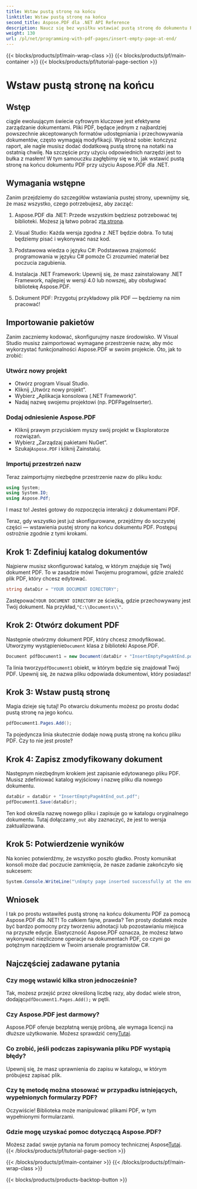 ```yaml
---
title: Wstaw pustą stronę na końcu
linktitle: Wstaw pustą stronę na końcu
second_title: Aspose.PDF dla .NET API Reference
description: Naucz się bez wysiłku wstawiać pustą stronę do dokumentu PDF za pomocą Aspose.PDF dla .NET w tym przyjaznym dla początkujących przewodniku. Idealny do szybkich edycji.
weight: 130
url: /pl/net/programming-with-pdf-pages/insert-empty-page-at-end/
---
```


{{< blocks/products/pf/main-wrap-class >}}
{{< blocks/products/pf/main-container >}}
{{< blocks/products/pf/tutorial-page-section >}}

# Wstaw pustą stronę na końcu

## Wstęp

ciągle ewoluującym świecie cyfrowym kluczowe jest efektywne zarządzanie dokumentami. Pliki PDF, będące jednym z najbardziej powszechnie akceptowanych formatów udostępniania i przechowywania dokumentów, często wymagają modyfikacji. Wyobraź sobie: kończysz raport, ale nagle musisz dodać dodatkową pustą stronę na notatki na ostatnią chwilę. Na szczęście przy użyciu odpowiednich narzędzi jest to bułka z masłem! W tym samouczku zagłębimy się w to, jak wstawić pustą stronę na końcu dokumentu PDF przy użyciu Aspose.PDF dla .NET.

## Wymagania wstępne

Zanim przejdziemy do szczegółów wstawiania pustej strony, upewnijmy się, że masz wszystko, czego potrzebujesz, aby zacząć:

1.  Aspose.PDF dla .NET: Przede wszystkim będziesz potrzebować tej biblioteki. Możesz ją łatwo pobrać z[ta strona](https://releases.aspose.com/pdf/net/).

2. Visual Studio: Każda wersja zgodna z .NET będzie dobra. To tutaj będziemy pisać i wykonywać nasz kod.

3. Podstawowa wiedza o języku C#: Podstawowa znajomość programowania w języku C# pomoże Ci zrozumieć materiał bez poczucia zagubienia.

4. Instalacja .NET Framework: Upewnij się, że masz zainstalowany .NET Framework, najlepiej w wersji 4.0 lub nowszej, aby obsługiwać bibliotekę Aspose.PDF.

5. Dokument PDF: Przygotuj przykładowy plik PDF — będziemy na nim pracować!

## Importowanie pakietów

Zanim zaczniemy kodować, skonfigurujmy nasze środowisko. W Visual Studio musisz zaimportować wymagane przestrzenie nazw, aby móc wykorzystać funkcjonalności Aspose.PDF w swoim projekcie. Oto, jak to zrobić:

### Utwórz nowy projekt

- Otwórz program Visual Studio.
- Kliknij „Utwórz nowy projekt”.
- Wybierz „Aplikacja konsolowa (.NET Framework)”.
- Nadaj nazwę swojemu projektowi (np. PDFPageInserter).

### Dodaj odniesienie Aspose.PDF

- Kliknij prawym przyciskiem myszy swój projekt w Eksploratorze rozwiązań.
- Wybierz „Zarządzaj pakietami NuGet”.
-  Szukaj`Aspose.PDF` i kliknij Zainstaluj.

### Importuj przestrzeń nazw

Teraz zaimportujmy niezbędne przestrzenie nazw do pliku kodu:

```csharp
using System;
using System.IO;
using Aspose.Pdf;
```

I masz to! Jesteś gotowy do rozpoczęcia interakcji z dokumentami PDF.

Teraz, gdy wszystko jest już skonfigurowane, przejdźmy do soczystej części — wstawienia pustej strony na końcu dokumentu PDF. Postępuj ostrożnie zgodnie z tymi krokami.

## Krok 1: Zdefiniuj katalog dokumentów

Najpierw musisz skonfigurować katalog, w którym znajduje się Twój dokument PDF. To w zasadzie mówi Twojemu programowi, gdzie znaleźć plik PDF, który chcesz edytować.

```csharp
string dataDir = "YOUR DOCUMENT DIRECTORY";
```

 Zastępować`YOUR DOCUMENT DIRECTORY` ze ścieżką, gdzie przechowywany jest Twój dokument. Na przykład,`"C:\\Documents\\"`.

## Krok 2: Otwórz dokument PDF

 Następnie otwórzmy dokument PDF, który chcesz zmodyfikować. Utworzymy wystąpienie`Document` klasa z biblioteki Aspose.PDF.

```csharp
Document pdfDocument1 = new Document(dataDir + "InsertEmptyPageAtEnd.pdf");
```

 Ta linia tworzy`pdfDocument1` obiekt, w którym będzie się znajdował Twój PDF. Upewnij się, że nazwa pliku odpowiada dokumentowi, który posiadasz!

## Krok 3: Wstaw pustą stronę

Magia dzieje się tutaj! Po otwarciu dokumentu możesz po prostu dodać pustą stronę na jego końcu. 

```csharp
pdfDocument1.Pages.Add();
```

Ta pojedyncza linia skutecznie dodaje nową pustą stronę na końcu pliku PDF. Czy to nie jest proste?

## Krok 4: Zapisz zmodyfikowany dokument

Następnym niezbędnym krokiem jest zapisanie edytowanego pliku PDF. Musisz zdefiniować katalog wyjściowy i nazwę pliku dla nowego dokumentu.

```csharp
dataDir = dataDir + "InsertEmptyPageAtEnd_out.pdf";
pdfDocument1.Save(dataDir);
```

 Ten kod określa nazwę nowego pliku i zapisuje go w katalogu oryginalnego dokumentu. Tutaj dołączamy`_out` aby zaznaczyć, że jest to wersja zaktualizowana.

## Krok 5: Potwierdzenie wyników

Na koniec potwierdźmy, że wszystko poszło gładko. Prosty komunikat konsoli może dać poczucie zamknięcia, że nasze zadanie zakończyło się sukcesem:

```csharp
System.Console.WriteLine("\nEmpty page inserted successfully at the end of document.\nFile saved at " + dataDir);
```

## Wniosek

I tak po prostu wstawiłeś pustą stronę na końcu dokumentu PDF za pomocą Aspose.PDF dla .NET! To całkiem fajne, prawda? Ten prosty dodatek może być bardzo pomocny przy tworzeniu adnotacji lub pozostawianiu miejsca na przyszłe edycje. Elastyczność Aspose.PDF oznacza, że możesz łatwo wykonywać niezliczone operacje na dokumentach PDF, co czyni go potężnym narzędziem w Twoim arsenale programistów C#.

## Najczęściej zadawane pytania

### Czy mogę wstawić kilka stron jednocześnie?
 Tak, możesz przejść przez określoną liczbę razy, aby dodać wiele stron, dodając`pdfDocument1.Pages.Add();` w pętli.

### Czy Aspose.PDF jest darmowy?
 Aspose.PDF oferuje bezpłatną wersję próbną, ale wymaga licencji na dłuższe użytkowanie. Możesz sprawdzić ceny[Tutaj](https://purchase.aspose.com/buy).

### Co zrobić, jeśli podczas zapisywania pliku PDF wystąpią błędy?
Upewnij się, że masz uprawnienia do zapisu w katalogu, w którym próbujesz zapisać plik.

### Czy tę metodę można stosować w przypadku istniejących, wypełnionych formularzy PDF?
Oczywiście! Biblioteka może manipulować plikami PDF, w tym wypełnionymi formularzami.

### Gdzie mogę uzyskać pomoc dotyczącą Aspose.PDF?
 Możesz zadać swoje pytania na forum pomocy technicznej Aspose[Tutaj](https://forum.aspose.com/c/pdf/10).
{{< /blocks/products/pf/tutorial-page-section >}}

{{< /blocks/products/pf/main-container >}}
{{< /blocks/products/pf/main-wrap-class >}}

{{< blocks/products/products-backtop-button >}}
